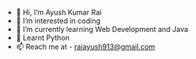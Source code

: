 - 👋 Hi, I’m Ayush Kumar Rai
- 👀 I’m interested in coding
- 🌱 I’m currently learning Web Development and Java
- 💞️ Learnt Python
- 📫 Reach me at - raiayush913@gmail.com

<!---
whizzkid-ayush/whizzkid-ayush is a ✨ special ✨ repository because its `README.md` (this file) appears on your GitHub profile.
You can click the Preview link to take a look at your changes.
--->
